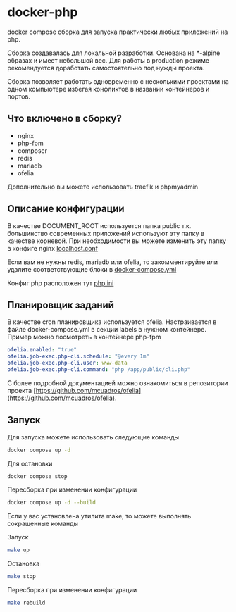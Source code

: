# docker-php

docker compose сборка для запуска практически любых приложений на php.

Сборка создавалась для локальной разработки. Основана на *-alpine образах и имеет небольшой вес.
Для работы в production режиме рекомендуется доработать самостоятельно под нужды проекта.

Сборка позволяет работать одновременно с несколькими проектами на одном компьютере избегая конфликтов в названии контейнеров и портов.

## Что включено в сборку?

- nginx
- php-fpm
- composer
- redis
- mariadb
- ofelia

Дополнительно вы можете использовать traefik и phpmyadmin

## Описание конфигурации

В качестве DOCUMENT_ROOT используется папка public т.к. большинство современных приложений используют эту папку в качестве корневой.
При необходимости вы можете изменить эту папку в конфиге nginx [localhost.conf](.docker%2Fnginx%2Fvhost%2Flocalhost.conf)

Если вам не нужны redis, mariadb или ofelia, то закомментируйте или удалите соответствующие блоки в [docker-compose.yml](docker-compose.yml)

Конфиг php расположен тут [php.ini](.docker%2Fphp-fpm%2Fphp.ini)

## Планировщик заданий

В качестве cron планировщика используется ofelia. Настраивается в файле docker-compose.yml в секции labels в нужном контейнере.
Пример можно посмотреть в контейнере php-fpm

```yaml
ofelia.enabled: "true"
ofelia.job-exec.php-cli.schedule: "@every 1m"
ofelia.job-exec.php-cli.user: www-data
ofelia.job-exec.php-cli.command: "php /app/public/cli.php"
```

С более подробной документацией можно ознакомиться в репозитории проекта [https://github.com/mcuadros/ofelia](https://github.com/mcuadros/ofelia).

## Запуск

Для запуска можете использовать следующие команды

```bash
docker compose up -d
```

Для остановки

```bash
docker compose stop
```

Пересборка при изменении конфигурации

```bash
docker compose up -d --build
```

Если у вас установлена утилита make, то можете выполнять сокращенные команды

Запуск

```bash
make up
```

Остановка

```bash
make stop
```

Пересборка при изменении конфигурации

```bash
make rebuild
```
